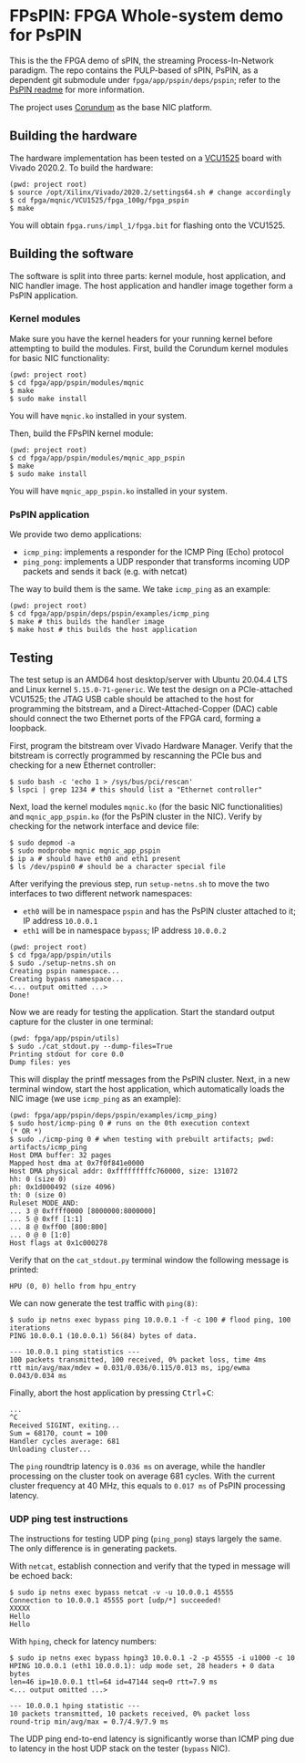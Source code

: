 # FPsPIN: FPGA Whole-system demo for PsPIN

This is the the FPGA demo of sPIN, the streaming Process-In-Network paradigm.  The repo contains the PULP-based of sPIN, PsPIN, as a dependent git submodule under `fpga/app/pspin/deps/pspin`; refer to the [PsPIN readme](https://github.com/KireinaHoro/pspin/blob/47908ac1938d872f5a84ba88ab06dc4beb20e953/README.md) for more information.

The project uses [Corundum](/README.corundum.md) as the base NIC platform.

## Building the hardware

The hardware implementation has been tested on a [VCU1525](https://www.xilinx.com/products/boards-and-kits/vcu1525-a.html) board with Vivado 2020.2.  To build the hardware:

```console
(pwd: project root)
$ source /opt/Xilinx/Vivado/2020.2/settings64.sh # change accordingly
$ cd fpga/mqnic/VCU1525/fpga_100g/fpga_pspin
$ make
```

You will obtain `fpga.runs/impl_1/fpga.bit` for flashing onto the VCU1525.

## Building the software

The software is split into three parts: kernel module, host application, and NIC handler image.  The host application and handler image together form a PsPIN application.

### Kernel modules

Make sure you have the kernel headers for your running kernel before attempting to build the modules.  First, build the Corundum kernel modules for basic NIC functionality:

```console
(pwd: project root)
$ cd fpga/app/pspin/modules/mqnic
$ make
$ sudo make install
```

You will have `mqnic.ko` installed in your system.

Then, build the FPsPIN kernel module:
```console
(pwd: project root)
$ cd fpga/app/pspin/modules/mqnic_app_pspin
$ make
$ sudo make install
```

You will have `mqnic_app_pspin.ko` installed in your system.

### PsPIN application

We provide two demo applications:
- `icmp_ping`: implements a responder for the ICMP Ping (Echo) protocol
- `ping_pong`: implements a UDP responder that transforms incoming UDP packets and sends it back (e.g. with netcat)

The way to build them is the same.  We take `icmp_ping` as an example:

```console
(pwd: project root)
$ cd fpga/app/pspin/deps/pspin/examples/icmp_ping
$ make # this builds the handler image
$ make host # this builds the host application
```

## Testing

The test setup is an AMD64 host desktop/server with Ubuntu 20.04.4 LTS and Linux kernel `5.15.0-71-generic`.  We test the design on a PCIe-attached VCU1525; the JTAG USB cable should be attached to the host for programming the bitstream, and a Direct-Attached-Copper (DAC) cable should connect the two Ethernet ports of the FPGA card, forming a loopback.

First, program the bitstream over Vivado Hardware Manager.  Verify that the bitstream is correctly programmed by rescanning the PCIe bus and checking for a new Ethernet controller:

```console
$ sudo bash -c 'echo 1 > /sys/bus/pci/rescan'
$ lspci | grep 1234 # this should list a "Ethernet controller"
```

Next, load the kernel modules `mqnic.ko` (for the basic NIC functionalities) and `mqnic_app_pspin.ko` (for the PsPIN cluster in the NIC).  Verify by checking for the network interface and device file:

```console
$ sudo depmod -a
$ sudo modprobe mqnic mqnic_app_pspin
$ ip a # should have eth0 and eth1 present
$ ls /dev/pspin0 # should be a character special file
```

After verifying the previous step, run `setup-netns.sh` to move the two interfaces to two different network namespaces:
- `eth0` will be in namespace `pspin` and has the PsPIN cluster attached to it; IP address `10.0.0.1`
- `eth1` will be in namespace `bypass`; IP address `10.0.0.2`

```console
(pwd: project root)
$ cd fpga/app/pspin/utils
$ sudo ./setup-netns.sh on
Creating pspin namespace...
Creating bypass namespace...
<... output omitted ...>
Done!
```

Now we are ready for testing the application.  Start the standard output capture for the cluster in one terminal:
```console
(pwd: fpga/app/pspin/utils)
$ sudo ./cat_stdout.py --dump-files=True
Printing stdout for core 0.0
Dump files: yes
```

This will display the printf messages from the PsPIN cluster.  Next, in a new terminal window, start the host application, which automatically loads the NIC image (we use `icmp_ping` as an example):

```console
(pwd: fpga/app/pspin/deps/pspin/examples/icmp_ping)
$ sudo host/icmp-ping 0 # runs on the 0th execution context
(* OR *)
$ sudo ./icmp-ping 0 # when testing with prebuilt artifacts; pwd: artifacts/icmp_ping
Host DMA buffer: 32 pages
Mapped host dma at 0x7f0f841e0000
Host DMA physical addr: 0xfffffffffc760000, size: 131072
hh: 0 (size 0)
ph: 0x1d000492 (size 4096)
th: 0 (size 0)
Ruleset MODE_AND:
... 3 @ 0xffff0000 [8000000:8000000]
... 5 @ 0xff [1:1]
... 8 @ 0xff00 [800:800]
... 0 @ 0 [1:0]
Host flags at 0x1c000278
```

Verify that on the `cat_stdout.py` terminal window the following message is printed:

```text
HPU (0, 0) hello from hpu_entry
```

We can now generate the test traffic with `ping(8)`:

```console
$ sudo ip netns exec bypass ping 10.0.0.1 -f -c 100 # flood ping, 100 iterations
PING 10.0.0.1 (10.0.0.1) 56(84) bytes of data.

--- 10.0.0.1 ping statistics ---
100 packets transmitted, 100 received, 0% packet loss, time 4ms
rtt min/avg/max/mdev = 0.031/0.036/0.115/0.013 ms, ipg/ewma 0.043/0.034 ms
```

Finally, abort the host application by pressing <kbd>Ctrl</kbd>+<kbd>C</kbd>:

```console
...
^C
Received SIGINT, exiting...
Sum = 68170, count = 100
Handler cycles average: 681
Unloading cluster...
```

The `ping` roundtrip latency is `0.036 ms` on average, while the handler processing on the cluster took on average 681 cycles.  With the current cluster frequency at 40 MHz, this equals to `0.017 ms` of PsPIN processing latency.

### UDP ping test instructions

The instructions for testing UDP ping (`ping_pong`) stays largely the same.  The only difference is in generating packets.

With `netcat`, establish connection and verify that the typed in message will be echoed back:

```console
$ sudo ip netns exec bypass netcat -v -u 10.0.0.1 45555
Connection to 10.0.0.1 45555 port [udp/*] succeeded!
XXXXX
Hello
Hello
```

With `hping`, check for latency numbers:

```console
$ sudo ip netns exec bypass hping3 10.0.0.1 -2 -p 45555 -i u1000 -c 10
HPING 10.0.0.1 (eth1 10.0.0.1): udp mode set, 28 headers + 0 data bytes
len=46 ip=10.0.0.1 ttl=64 id=47144 seq=0 rtt=7.9 ms
<... output omitted ...>

--- 10.0.0.1 hping statistic ---
10 packets transmitted, 10 packets received, 0% packet loss
round-trip min/avg/max = 0.7/4.9/7.9 ms
```

The UDP ping end-to-end latency is significantly worse than ICMP ping due to latency in the host UDP stack on the tester (`bypass` NIC).